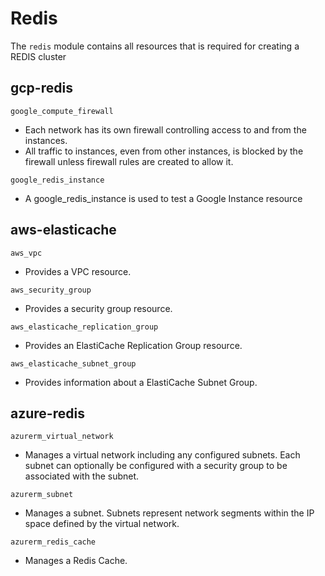 # Redis
The `redis` module contains all resources that is required for creating a REDIS cluster

## gcp-redis

 `google_compute_firewall`
- Each network has its own firewall controlling access to and from the instances.
- All traffic to instances, even from other instances, is blocked by the firewall unless firewall rules are created to allow it.

`google_redis_instance`
- A google_redis_instance is used to test a Google Instance resource

## aws-elasticache
 `aws_vpc`
- Provides a VPC resource.

 `aws_security_group`
- Provides a security group resource.

`aws_elasticache_replication_group`
- Provides an ElastiCache Replication Group resource.
 
`aws_elasticache_subnet_group`
- Provides information about a ElastiCache Subnet Group.

## azure-redis
 `azurerm_virtual_network`
- Manages a virtual network including any configured subnets. Each subnet can optionally be configured with a security group to be associated with the subnet.

`azurerm_subnet`
- Manages a subnet. Subnets represent network segments within the IP space defined by the virtual network.

`azurerm_redis_cache`
- Manages a Redis Cache.
